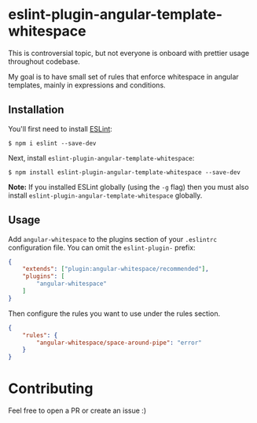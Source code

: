 # eslint-plugin-angular-template-whitespace

This is controversial topic, but not everyone is onboard with prettier usage throughout codebase.

My goal is to have small set of rules that enforce whitespace in angular templates, mainly in expressions and conditions.

## Installation

You'll first need to install [ESLint](http://eslint.org):

```
$ npm i eslint --save-dev
```

Next, install `eslint-plugin-angular-template-whitespace`:

```
$ npm install eslint-plugin-angular-template-whitespace --save-dev
```

**Note:** If you installed ESLint globally (using the `-g` flag) then you must also install `eslint-plugin-angular-template-whitespace` globally.

## Usage

Add `angular-whitespace` to the plugins section of your `.eslintrc` configuration file. You can omit the `eslint-plugin-` prefix:

```json
{
    "extends": ["plugin:angular-whitespace/recommended"],
    "plugins": [
        "angular-whitespace"
    ]
}
```


Then configure the rules you want to use under the rules section.

```json
{
    "rules": {
        "angular-whitespace/space-around-pipe": "error"
    }
}
```

# Contributing

Feel free to open a PR or create an issue :) 
